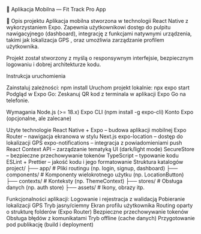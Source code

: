 📱 Aplikacja Mobilna — Fit Track Pro App

🧾 Opis projektu
Aplikacja mobilna stworzona w technologii React Native z wykorzystaniem Expo. Zapewnia użytkownikowi dostęp do pulpitu nawigacyjnego (dashboard), integrację z funkcjami natywnymi urządzenia, takimi jak lokalizacja GPS , oraz umożliwia zarządzanie profilem użytkownika.

Projekt został stworzony z myślą o responsywnym interfejsie, bezpiecznym logowaniu i dobrej architekturze kodu.

Instrukcja uruchomienia

Zainstaluj zależności:
npm install
Uruchom projekt lokalnie:
npx expo start
Podgląd w Expo Go:
Zeskanuj QR kod z terminala w aplikacji Expo Go na telefonie.

Wymagania
Node.js (>= 18.x)
Expo CLI (npm install -g expo-cli)
Konto Expo (opcjonalne, ale zalecane)

Użyte technologie
React Native + Expo – budowa aplikacji mobilnej
Expo Router – nawigacja ekranowa w stylu Next.js
expo-location – dostęp do lokalizacji GPS
expo-notifications – integracja z powiadomieniami push
React Context API – zarządzanie tematyką UI (dark/light mode)
SecureStore – bezpieczne przechowywanie tokenów
TypeScript – typowanie kodu
ESLint + Prettier – jakość kodu i jego formatowanie
 Struktura katalogów
project/
├── app/               # Pliki routingu (np. login, signup, dashboard)
├── components/        # Komponenty wielokrotnego użytku (np. LocationButton)
├── contexts/          # Konteksty (np. ThemeContext)
├── stores/            # Obsługa danych (np. auth store)
├── assets/            # Ikony, obrazy itp.

 Funkcjonalności aplikacji:
 Logowanie i rejestracja z walidacją
 Pobieranie lokalizacji GPS
 Tryb jasny/ciemny
 Ekran profilu użytkownika
 Routing oparty o strukturę folderów (Expo Router)
 Bezpieczne przechowywanie tokenów
 Obsługa błędów z komunikatami
 Tryb offline (cache danych)
 Przygotowanie pod publikację (build i deployment)

